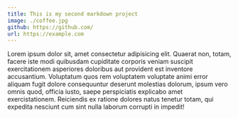 ```yaml
---
title: This is my second markdown project
image: ./coffee.jpg
github: https://github.com/
url: https://example.com
---
```


Lorem ipsum dolor sit, amet consectetur adipisicing elit. Quaerat non, totam, facere iste modi quibusdam cupiditate corporis veniam suscipit exercitationem asperiores doloribus aut provident est inventore accusantium. Voluptatum quos rem voluptatem voluptate animi error aliquam fugit dolore consequuntur deserunt molestias dolorum, ipsum vero omnis quod, officia iusto, saepe perspiciatis explicabo amet exercistationem. Reiciendis ex ratione dolores natus tenetur totam, qui expedita nesciunt cum sint nulla laborum corrupti in impedit!
